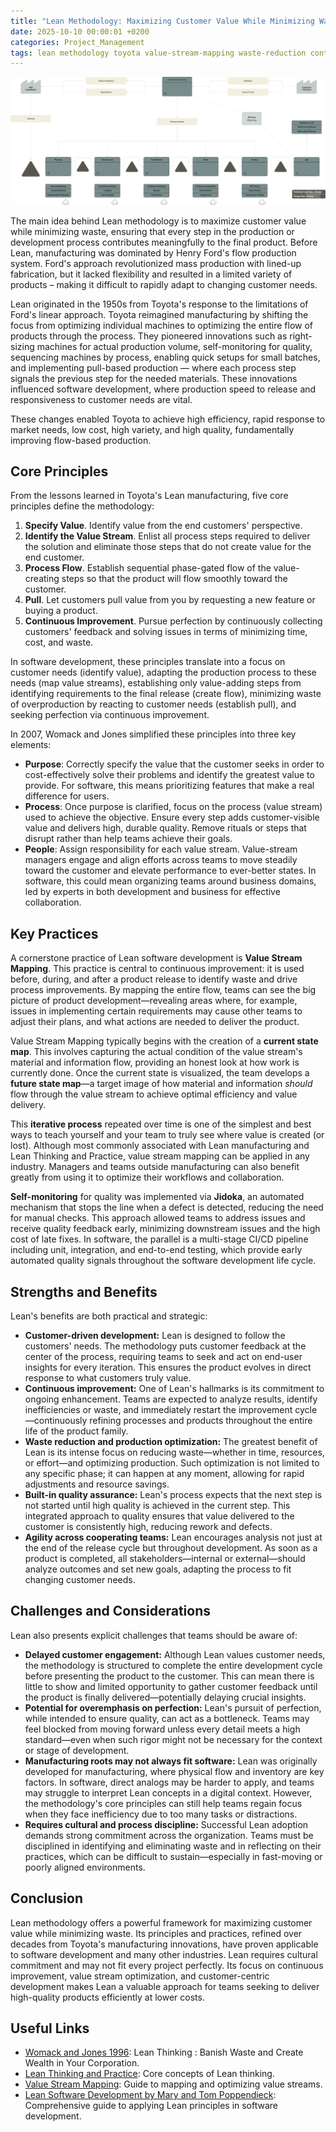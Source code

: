 ```yaml
---
title: "Lean Methodology: Maximizing Customer Value While Minimizing Waste"
date: 2025-10-10 00:00:01 +0200
categories: Project_Management
tags: lean methodology toyota value-stream-mapping waste-reduction continuous-improvement
---
```


![Lean Methodology](/assets/img/title/value-stream-map.png)

The main idea behind Lean methodology is to maximize customer value while minimizing waste, ensuring that every step in the production or development process contributes meaningfully to the final product. Before Lean, manufacturing was dominated by Henry Ford's flow production system. Ford's approach revolutionized mass production with lined-up fabrication, but it lacked flexibility and resulted in a limited variety of products – making it difficult to rapidly adapt to changing customer needs.

Lean originated in the 1950s from Toyota's response to the limitations of Ford's linear approach. Toyota reimagined manufacturing by shifting the focus from optimizing individual machines to optimizing the entire flow of products through the process. They pioneered innovations such as right-sizing machines for actual production volume, self-monitoring for quality, sequencing machines by process, enabling quick setups for small batches, and implementing pull-based production — where each process step signals the previous step for the needed materials. These innovations influenced software development, where production speed to release and responsiveness to customer needs are vital.

These changes enabled Toyota to achieve high efficiency, rapid response to market needs, low cost, high variety, and high quality, fundamentally improving flow-based production.

## Core Principles

From the lessons learned in Toyota's Lean manufacturing, five core principles define the methodology:

1. **Specify Value**. Identify value from the end customers' perspective.
2. **Identify the Value Stream**. Enlist all process steps required to deliver the solution and eliminate those steps that do not create value for the end customer.
3. **Process Flow**. Establish sequential phase-gated flow of the value-creating steps so that the product will flow smoothly toward the customer.
4. **Pull**. Let customers pull value from you by requesting a new feature or buying a product.
5. **Continuous Improvement**. Pursue perfection by continuously collecting customers' feedback and solving issues in terms of minimizing time, cost, and waste.

In software development, these principles translate into a focus on customer needs (identify value), adapting the production process to these needs (map value streams), establishing only value-adding steps from identifying requirements to the final release (create flow), minimizing waste of overproduction by reacting to customer needs (establish pull), and seeking perfection via continuous improvement.

In 2007, Womack and Jones simplified these principles into three key elements:

- **Purpose**: Correctly specify the value that the customer seeks in order to cost-effectively solve their problems and identify the greatest value to provide. For software, this means prioritizing features that make a real difference for users.
- **Process**: Once purpose is clarified, focus on the process (value stream) used to achieve the objective. Ensure every step adds customer-visible value and delivers high, durable quality. Remove rituals or steps that disrupt rather than help teams achieve their goals.
- **People**: Assign responsibility for each value stream. Value-stream managers engage and align efforts across teams to move steadily toward the customer and elevate performance to ever-better states. In software, this could mean organizing teams around business domains, led by experts in both development and business for effective collaboration.

## Key Practices

A cornerstone practice of Lean software development is **Value Stream Mapping**. This practice is central to continuous improvement: it is used before, during, and after a product release to identify waste and drive process improvements. By mapping the entire flow, teams can see the big picture of product development—revealing areas where, for example, issues in implementing certain requirements may cause other teams to adjust their plans, and what actions are needed to deliver the product.

Value Stream Mapping typically begins with the creation of a **current state map**. This involves capturing the actual condition of the value stream's material and information flow, providing an honest look at how work is currently done. Once the current state is visualized, the team develops a **future state map**—a target image of how material and information *should* flow through the value stream to achieve optimal efficiency and value delivery.

This **iterative process** repeated over time is one of the simplest and best ways to teach yourself and your team to truly see where value is created (or lost). Although most commonly associated with Lean manufacturing and Lean Thinking and Practice, value stream mapping can be applied in any industry. Managers and teams outside manufacturing can also benefit greatly from using it to optimize their workflows and collaboration.

**Self-monitoring** for quality was implemented via **Jidoka**, an automated mechanism that stops the line when a defect is detected, reducing the need for manual checks. This approach allowed teams to address issues and receive quality feedback early, minimizing downstream issues and the high cost of late fixes. In software, the parallel is a multi-stage CI/CD pipeline including unit, integration, and end-to-end testing, which provide early automated quality signals throughout the software development life cycle.

## Strengths and Benefits

Lean's benefits are both practical and strategic:

- **Customer-driven development:** Lean is designed to follow the customers' needs. The methodology puts customer feedback at the center of the process, requiring teams to seek and act on end-user insights for every iteration. This ensures the product evolves in direct response to what customers truly value.
- **Continuous improvement:** One of Lean's hallmarks is its commitment to ongoing enhancement. Teams are expected to analyze results, identify inefficiencies or waste, and immediately restart the improvement cycle—continuously refining processes and products throughout the entire life of the product family.
- **Waste reduction and production optimization:** The greatest benefit of Lean is its intense focus on reducing waste—whether in time, resources, or effort—and optimizing production. Such optimization is not limited to any specific phase; it can happen at any moment, allowing for rapid adjustments and resource savings.
- **Built-in quality assurance:** Lean's process expects that the next step is not started until high quality is achieved in the current step. This integrated approach to quality ensures that value delivered to the customer is consistently high, reducing rework and defects.
- **Agility across cooperating teams:** Lean encourages analysis not just at the end of the release cycle but throughout development. As soon as a product is completed, all stakeholders—internal or external—should analyze outcomes and set new goals, adapting the process to fit changing customer needs.

## Challenges and Considerations

Lean also presents explicit challenges that teams should be aware of:

- **Delayed customer engagement:** Although Lean values customer needs, the methodology is structured to complete the entire development cycle before presenting the product to the customer. This can mean there is little to show and limited opportunity to gather customer feedback until the product is finally delivered—potentially delaying crucial insights.
- **Potential for overemphasis on perfection:** Lean's pursuit of perfection, while intended to ensure quality, can act as a bottleneck. Teams may feel blocked from moving forward unless every detail meets a high standard—even when such rigor might not be necessary for the context or stage of development.
- **Manufacturing roots may not always fit software:** Lean was originally developed for manufacturing, where physical flow and inventory are key factors. In software, direct analogs may be harder to apply, and teams may struggle to interpret Lean concepts in a digital context. However, the methodology's core principles can still help teams regain focus when they face inefficiency due to too many tasks or distractions.
- **Requires cultural and process discipline:** Successful Lean adoption demands strong commitment across the organization. Teams must be disciplined in identifying and eliminating waste and in reflecting on their practices, which can be difficult to sustain—especially in fast-moving or poorly aligned environments.

## Conclusion

Lean methodology offers a powerful framework for maximizing customer value while minimizing waste. Its principles and practices, refined over decades from Toyota's manufacturing innovations, have proven applicable to software development and many other industries. Lean requires cultural commitment and may not fit every project perfectly. Its focus on continuous improvement, value stream optimization, and customer-centric development makes Lean a valuable approach for teams seeking to deliver high-quality products efficiently at lower costs.

## Useful Links

- [Womack and Jones 1996](https://www.researchgate.net/publication/200657172_Lean_Thinking_Banish_Waste_and_Create_Wealth_in_Your_Corporation): Lean Thinking : Banish Waste and Create Wealth in Your Corporation.
- [Lean Thinking and Practice](https://www.lean.org/lexicon-terms/lean-thinking-and-practice/): Core concepts of Lean thinking.
- [Value Stream Mapping](https://www.lean.org/lexicon-terms/value-stream-mapping/): Guide to mapping and optimizing value streams.
- [Lean Software Development by Mary and Tom Poppendieck](https://www.oreilly.com/library/view/lean-software-development/0321150783/): Comprehensive guide to applying Lean principles in software development.
